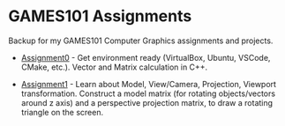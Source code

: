 # GAMES101 Assignments

Backup for my GAMES101 Computer Graphics assignments and projects.

- [Assignment0](./Assignment0) - Get environment ready (VirtualBox, Ubuntu, VSCode, CMake, etc.). Vector and Matrix calculation in C++.

- [Assignment1](./Assignment1) - Learn about Model, View/Camera, Projection, Viewport transformation. Construct a model matrix (for rotating objects/vectors around z axis) and a perspective projection matrix, to draw a rotating triangle on the screen.